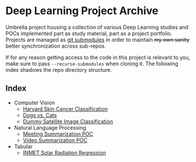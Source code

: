 # Deep Learning Project Archive

Umbrella project housing a collection of various Deep Learning studies and POCs implemented part as study material, part as a project portfolio. Projects are managed as [git submodules](https://git-scm.com/book/en/v2/Git-Tools-Submodules) in order to maintain ~~my own sanity~~ better synchronization across sub-repos.

If for any reason getting access to the code in this project is relevant to you, make sure to pass `--recurse-submodules` when cloning it. The following index shadows the repo directory structure.


## Index

- Computer Vision
    - [Harvard Skin Cancer Classification](https://github.com/lfenzo/harvard-skin-cancer-classification)
    - [Dogs vs. Cats](https://github.com/lfenzo/dl-dogs-vs-cats)
    - [Dummy Satellite Image Classification](https://github.com/lfenzo/dummy-satellite-image-classification)
- Natural Language Processing
    - [Meeting Summarization POC](https://github.com/lfenzo/poc-meeting-summarization)
    - [Video Summarization POC](https://github.com/lfenzo/poc-video-summarization)
- Tabular
    - [INMET Solar Radiation Regression](https://github.com/lfenzo/inmet-solar-radiation-regression)
